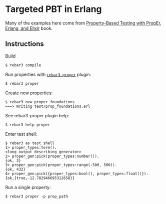 # Targeted PBT in Erlang

Many of the examples here come from [Property-Based Testing with PropEr, Erlang, and Elixir](https://propertesting.com/) book.

## Instructions

Build

    $ rebar3 compile

Run properties with [`rebar3-proper`](https://github.com/ferd/rebar3_proper/) plugin:

    $ rebar3 proper

Create new properties:

    $ rebar3 new proper foundations
    ===> Writing test/prop_foundations.erl

See rebar3-proper plugin help:

    $ rebar3 help proper

Enter test shell:

    $ rebar3 as test shell
    1> proper_types:term().
    <long output describing generator>
    2> proper_gen:pick(proper_types:number()).
    {ok, 3}
    3> proper_gen:pick(proper_types:range(-500, 500)).
    {ok, 432}
    4> proper_gen:pick({proper_types:bool(), proper_types:float()}).
    {ok,{true,-12.782946695312658}}

Run a single property:

    $ rebar3 proper -p prop_path
